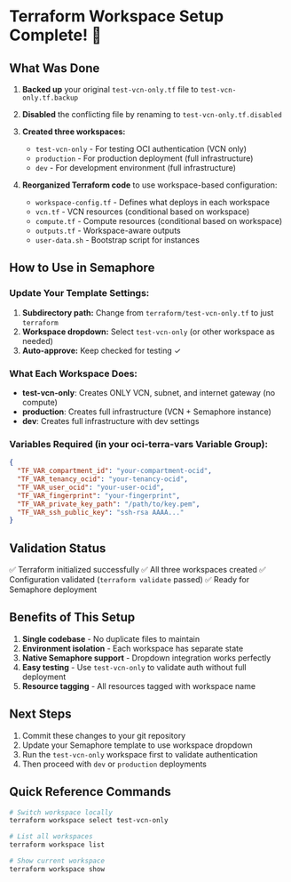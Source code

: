 # Terraform Workspace Setup Complete! 🎉

## What Was Done

1. **Backed up** your original `test-vcn-only.tf` file to `test-vcn-only.tf.backup`

2. **Disabled** the conflicting file by renaming to `test-vcn-only.tf.disabled`

3. **Created three workspaces:**
   - `test-vcn-only` - For testing OCI authentication (VCN only)
   - `production` - For production deployment (full infrastructure)
   - `dev` - For development environment (full infrastructure)

4. **Reorganized Terraform code** to use workspace-based configuration:
   - `workspace-config.tf` - Defines what deploys in each workspace
   - `vcn.tf` - VCN resources (conditional based on workspace)
   - `compute.tf` - Compute resources (conditional based on workspace)
   - `outputs.tf` - Workspace-aware outputs
   - `user-data.sh` - Bootstrap script for instances

## How to Use in Semaphore

### Update Your Template Settings:
1. **Subdirectory path:** Change from `terraform/test-vcn-only.tf` to just `terraform`
2. **Workspace dropdown:** Select `test-vcn-only` (or other workspace as needed)
3. **Auto-approve:** Keep checked for testing ✓

### What Each Workspace Does:
- **test-vcn-only**: Creates ONLY VCN, subnet, and internet gateway (no compute)
- **production**: Creates full infrastructure (VCN + Semaphore instance)
- **dev**: Creates full infrastructure with dev settings

### Variables Required (in your oci-terra-vars Variable Group):
```json
{
  "TF_VAR_compartment_id": "your-compartment-ocid",
  "TF_VAR_tenancy_ocid": "your-tenancy-ocid",
  "TF_VAR_user_ocid": "your-user-ocid",
  "TF_VAR_fingerprint": "your-fingerprint",
  "TF_VAR_private_key_path": "/path/to/key.pem",
  "TF_VAR_ssh_public_key": "ssh-rsa AAAA..."
}
```

## Validation Status
✅ Terraform initialized successfully
✅ All three workspaces created
✅ Configuration validated (`terraform validate` passed)
✅ Ready for Semaphore deployment

## Benefits of This Setup
1. **Single codebase** - No duplicate files to maintain
2. **Environment isolation** - Each workspace has separate state
3. **Native Semaphore support** - Dropdown integration works perfectly
4. **Easy testing** - Use `test-vcn-only` to validate auth without full deployment
5. **Resource tagging** - All resources tagged with workspace name

## Next Steps
1. Commit these changes to your git repository
2. Update your Semaphore template to use workspace dropdown
3. Run the `test-vcn-only` workspace first to validate authentication
4. Then proceed with `dev` or `production` deployments

## Quick Reference Commands
```bash
# Switch workspace locally
terraform workspace select test-vcn-only

# List all workspaces
terraform workspace list

# Show current workspace
terraform workspace show
```